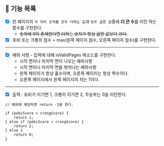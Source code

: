 ## 🚀 기능 목록
* [X] 한 페이지의 `각 자리 숫자를 모두 더하는 값`과 `모두 곱한 값`중에 **더 큰 수**를 리턴 하는 함수를 구현한다.
  * ~~숫자에 0이 존재한다면 더하는 숫자가 항상 곱한 값보다 크다.~~
* [X] 포비 또는 크롱의 점수 = max(왼쪽 페이지 점수, 오른쪽 페이지 점수)를 구현한다.

--- 
* [X] 예외 사항 - 입력에 대해 isValidPages 메소드를 구현한다.
  * 시작 면이나 마지막 면이 나오는 예외사항
  * 시작 면이나 마지막 면을 벗어나는 예외사항
  * 왼쪽 페이지가 항상 홀수이며, 오른쪽 페이지는 항상 짝수이다.
  * 오른쪽 페이지에서 왼쪽 페이지의 차는 1이다.


---
* [X] 출력 : 포비가 이기면 1, 크롱이 이기면 2, 무승부는 0을 리턴한다.
```text
// 예외에 해당하면 return -1을 한다.

if (pobiScore > crongScore) {
    return 1;
} else if (pobiScore < crongScore) {
    return 2;
} else {
    return 0;     
}
```
